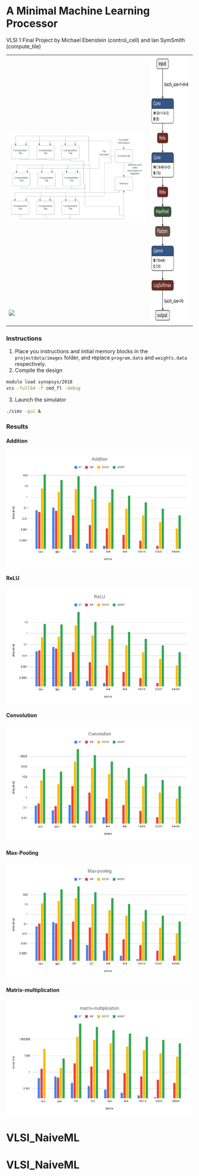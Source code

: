 # A Minimal Machine Learning Processor
VLSI 1 Final Project by Michael Ebenstein (control_cell) and Ian SymSmith (compute_tile)

<table>
    <tbody>
        <tr>
            <td><img src="benchmark/overview.png" width="600"/></td>
            <td rowspan=2><img src="benchmark/mnist.onnx.png" height="720"/></td>
        </tr>
        <tr>
            <td><img src="benchmark/VLSI.gif" width="600"/> </td>
        </tr>
    </tbody>
</table>

### Instructions

1. Place you instructions and initial memory blocks in the `projectdata/images` folder, and replace `program.data` and `weights.data` respectively. 
2. Compile the design

```bash
module load synopsys/2018
vcs -full64 -f cmd_fl -debug
```

3. Launch the simulator

```bash
./simv -gui &
```

### Results
#### Addition
![](benchmark/Addition.png)

#### ReLU
![](benchmark/ReLU.png)

#### Convolution
![](benchmark/Convolution.png)

#### Max-Pooling
![](benchmark/Max-pooling.png)

#### Matrix-multiplication
![](benchmark/matrix-multiplication.png)
# VLSI_NaiveML
# VLSI_NaiveML
